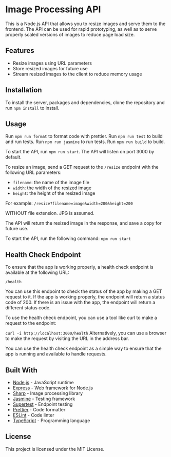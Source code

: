# Image Processing API

This is a Node.js API that allows you to resize images and serve them to the frontend. The API can be used for rapid prototyping, as well as to serve properly scaled versions of images to reduce page load size.

## Features

- Resize images using URL parameters
- Store resized images for future use
- Stream resized images to the client to reduce memory usage

## Installation

To install the server, packages and dependencies, clone the repository and run `npm install` to install.

## Usage

Run `npm run format` to format code with prettier.
Run `npm run test` to build and run tests.
Run `npm run jasmine` to run tests.
Run `npm run build` to build.

To start the API, run `npm run start`. The API will listen on port 3000 by default.

To resize an image, send a GET request to the `/resize` endpoint with the following URL parameters:

- `filename`: the name of the image file
- `width`: the width of the resized image
- `height`: the height of the resized image

For example: `/resize?filename=image&width=200&height=200`

WITHOUT file extension. JPG is assumed.

The API will return the resized image in the response, and save a copy for future use.


To start the API, run the following command:
`npm run start`

## Health Check Endpoint
To ensure that the app is working properly, a health check endpoint is available at the following URL:

`/health`

You can use this endpoint to check the status of the app by making a GET request to it. If the app is working properly, the endpoint will return a status code of 200. If there is an issue with the app, the endpoint will return a different status code.

To use the health check endpoint, you can use a tool like curl to make a request to the endpoint:

`curl -i http://localhost:3000/health`
Alternatively, you can use a browser to make the request by visiting the URL in the address bar.

You can use the health check endpoint as a simple way to ensure that the app is running and available to handle requests.

## Built With

* [Node.js](https://nodejs.org/) - JavaScript runtime
* [Express](https://expressjs.com/) - Web framework for Node.js
* [Sharp](https://sharp.pixelplumbing.com/) - Image processing library
* [Jasmine](https://jasmine.github.io/) - Testing framework
* [Supertest](https://jasmine.github.io/) - Endpoint testing
* [Prettier](https://prettier.io/) - Code formatter
* [ESLint](https://eslint.org/) - Code linter
* [TypeScript](https://www.typescriptlang.org/) - Programming language

## License

This project is licensed under the MIT License.
